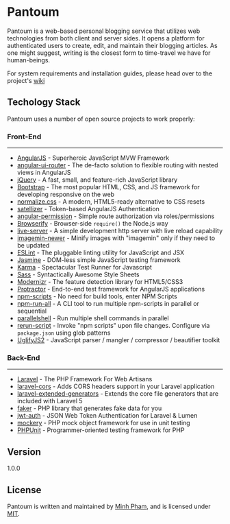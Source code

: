 **Pantoum**
============

Pantoum is a web-based personal blogging service that utilizes web technologies from both client and server sides. It opens a platform for authenticated users to create, edit, and maintain their blogging articles. As one might suggest, writing is the closest form to time-travel we have for human-beings.

For system requirements and installation guides, please head over to the project's [wiki](https://github.com/tachymetre/pantoum/wiki)

## Techology Stack

Pantoum uses a number of open source projects to work properly:

### **Front-End**
---

* [AngularJS][an] - Superheroic JavaScript MVW Framework
* [angular-ui-router][an-u] - The de-facto solution to flexible routing with nested views in AngularJS
* [jQuery][jq] - A fast, small, and feature-rich JavaScript library 
* [Bootstrap][bt] - The most popular HTML, CSS, and JS framework for developing responsive on the web
* [normalize.css][nc] - A modern, HTML5-ready alternative to CSS resets
* [satellizer][sz] - Token-based AngularJS Authentication
* [angular-permission][ap] - Simple route authorization via roles/permissions
* [Browserify][br] - Browser-side `require()` the Node.js way
* [live-server][lv] - A simple development http server with live reload capability
* [imagemin-newer][in] - Minify images with "imagemin" only if they need to be updated
* [ESLint][es] - The pluggable linting utility for JavaScript and JSX
* [Jasmine][jm] - DOM-less simple JavaScript testing framework 
* [Karma][km] - Spectacular Test Runner for Javascript
* [Sass][ss] - Syntactically Awesome Style Sheets
* [Modernizr][mz] - The feature detection library for HTML5/CSS3
* [Protractor][pt] - End-to-end test framework for AngularJS applications
* [npm-scripts][ns] - No need for build tools, enter NPM Scripts
* [npm-run-all][nra] - A CLI tool to run multiple npm-scripts in parallel or sequential
* [parallelshell][ps] - Run multiple shell commands in parallel
* [rerun-script][rs] - Invoke "npm scripts" upon file changes. Configure via `package.json` using glob patterns
* [UglifyJS2][ujs2] - JavaScript parser / mangler / compressor / beautifier toolkit

### **Back-End**
---

* [Laravel][la] - The PHP Framework For Web Artisans
* [laravel-cors][la-c] - Adds CORS headers support in your Laravel application
* [laravel-extended-generators][la-gn] - Extends the core file generators that are included with Laravel 5 
* [faker][fa] - PHP library that generates fake data for you
* [jwt-auth][jwt] - JSON Web Token Authentication for Laravel & Lumen
* [mockery][mo] - PHP mock object framework for use in unit testing
* [PHPUnit][pu] - Programmer-oriented testing framework for PHP

## Version
1.0.0

## License

Pantoum is written and maintained by [Minh Pham](https://github.com/tachymetre), and is licensed under [MIT](https://opensource.org/licenses/MIT).

[//]: # (These are reference links used in the body of this note and get stripped out when the markdown processor does its job. http://stackoverflow.com/questions/4823468/store-comments-in-markdown-syntax)

[an]: <https://angularjs.org/>
[an-u]: <https://github.com/angular-ui/ui-router>
[jq]: <https://jquery.com/>
[bt]: <http://getbootstrap.com/>
[nc]: <https://necolas.github.io/normalize.css/>
[sz]: <https://github.com/sahat/satellizer>
[ap]: <https://github.com/Narzerus/angular-permission>
[br]: <http://browserify.org/>
[lv]: <https://github.com/tapio/live-server>
[in]: <https://github.com/paulcpederson/imagemin-newer>
[es]: <http://eslint.org/>
[jm]: <https://github.com/jasmine/jasmine>
[km]: <https://karma-runner.github.io/0.13/index.html>
[ss]: <http://sass-lang.com/>
[mz]: <https://modernizr.com/>
[pt]: <https://angular.github.io/protractor/#/>
[ns]: <https://medium.freecodecamp.com/why-i-left-gulp-and-grunt-for-npm-scripts-3d6853dd22b8#.bcfyapjob>
[nra]: <https://github.com/mysticatea/npm-run-all>
[ps]: <https://github.com/keithamus/parallelshell>
[rs]: <https://github.com/wilmoore/rerun-script>
[ujs2]: <https://github.com/mishoo/UglifyJS2>
[la]: <https://laravel.com/>
[la-c]: <https://github.com/barryvdh/laravel-cors>
[la-gn]: <https://github.com/laracasts/Laravel-5-Generators-Extended>
[fa]: <https://github.com/fzaninotto/Faker>
[jwt]: <https://github.com/tymondesigns/jwt-auth>
[mo]: <https://github.com/padraic/mockery>
[pu]: <https://phpunit.de/>